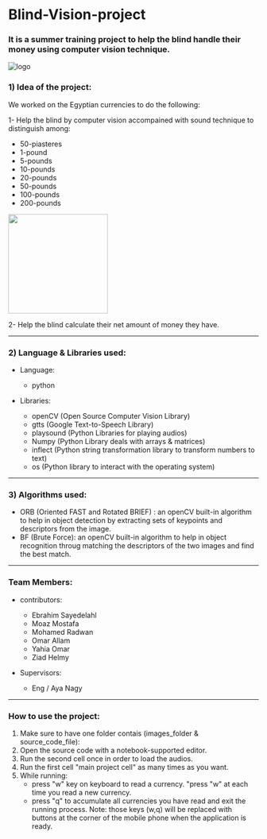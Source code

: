 # Blind-Vision-project
### It is a summer training project to help the blind handle their money using computer vision technique.
![logo](https://user-images.githubusercontent.com/91850794/183761832-ee0ffdbc-c861-4d5e-b226-6c3b12d3d76c.png)

### 1) Idea of the project:
We worked on the Egyptian currencies to do the following:

1- Help the blind by computer vision accompained with sound technique to distinguish among:
  * 50-piasteres
  * 1-pound 
  * 5-pounds
  * 10-pounds
  * 20-pounds
  * 50-pounds
  * 100-pounds
  * 200-pounds
 
<img src="https://user-images.githubusercontent.com/91850794/183764305-372bdbf9-892f-474c-9a24-a3bf2df55d38.jpg" width="200" height="200"/>

2- Help the blind calculate their net amount of money they have.

_________________________________________________________________________________________________________________________________________

### 2) Language & Libraries used: 
- Language:

  * python
  
- Libraries:

  * openCV (Open Source Computer Vision Library)
  * gtts (Google Text-to-Speech Library) 
  * playsound (Python Libraries for playing audios)
  * Numpy (Python Library deals with arrays & matrices)
  * inflect (Python string transformation library to transform numbers to text)
  * os (Python library to interact with the operating system)

_________________________________________________________________________________________________________________________________________

### 3) Algorithms used:

* ORB (Oriented FAST and Rotated BRIEF) : an openCV built-in algorithm to help in object detection by extracting sets of keypoints and descriptors from the image.
* BF (Brute Force): an openCV built-in algorithm to help in object recognition throug matching the descriptors of the two images and find the best match.
_________________________________________________________________________________________________________________________________________

### Team Members:
- contributors:
  * Ebrahim Sayedelahl
  * Moaz Mostafa
  * Mohamed Radwan
  * Omar Allam
  * Yahia Omar
  * Ziad Helmy

- Supervisors:
  * Eng / Aya Nagy 
_________________________________________________________________________________________________________________________________________

### How to use the project:
  1. Make sure to have one folder contais (images_folder & source_code_file):
  2. Open the source code with a notebook-supported editor.
  3. Run the second cell once in order to load the audios.
  3. Run the first cell "main project cell" as many times as you want.
  4. While running:
     - press "w" key on keyboard to read a currency. "press "w" at each time you read a new currency.
     - press "q" to accumulate all currencies you have read and exit the running process.
            Note: those keys (w,q) will be replaced with buttons at the corner of the mobile phone when the application is ready.
